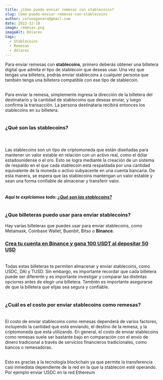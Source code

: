 ```yaml
---
title: ¿Cómo puedo enviar remesas con stablecoins?
slug: Como-puedo-enviar-remesas-con-stablecoins
author: coronagenaro@gmail.com
date: 2022-12-10
image: remesas.png
imageAlt: Dólares
tags:
  - Stablecoins
  - Remesas
  - dólares
---
```

Para enviar remesas con **stablecoins**, primero deberás obtener una billetera digital que admita el tipo de stablecoin que deseas usar. Una vez que tengas una billetera, podrás enviar stablecoins a cualquier persona que también tenga una billetera compatible con ese tipo de stablecoin. <br/><br/>

Para enviar la remesa, simplemente ingresa la dirección de la billetera del destinatario y la cantidad de stablecoins que deseas enviar, y luego confirma la transacción. La persona destinataria recibirá entonces los stablecoins en su billetera.<br/><br/>

### **¿Qué son las stablecoins?**<br/><br/>

\
Las stablecoins son un tipo de criptomoneda que están diseñadas para mantener un valor estable en relación con un activo real, como el dólar estadounidense o el oro. Esto se logra mediante la creación de un sistema de respaldo en el que cada stablecoin está respaldada por una cantidad equivalente de la moneda o activo subyacente en una cuenta bancaria. De esta manera, se espera que las stablecoins mantengan un valor estable y sean una forma confiable de almacenar y transferir valor.<br/><br/>

#### *A﻿quí te explciamos todo: **[¿Qué son las stablecoins?](https://www.oasisfinanciero.mx/blog/2022-10-15/que-son-las-stablecoins/)**<br/><br/>*



### **¿Que billeteras puedo usar para enviar stablecoins?**



Hay varias billeteras que puedes usar para enviar stablecoins, como Metamask, Coinbase Wallet, Buenbit, Bitso o **Binance**.

<!--StartFragment-->

### **[C﻿rea tu cuenta en Binance y gana 100 USDT al depositar 50 USD](https://www.binance.com/en/activity/referral-entry/CPA?fromActivityPage=true&ref=CPA_00ENPN26FP)**<br/><br/>

Todas estas billeteras te permiten almacenar y enviar stablecoins, como USDC, DAI y TUSD. Sin embargo, es importante recordar que cada billetera puede ser diferente y es importante investigar y comparar las distintas opciones antes de elegir una billetera. También es importante asegurarse de que la billetera que elijas sea segura y confiable.<br/><br/>

### ¿Cuál es el costo por enviar stablecoins como remesas?<br/><br/>

El costo de enviar stablecoins como remesas dependerá de varios factores, incluyendo la cantidad que está enviando, el destino de la remesa, y la criptomoneda que está utilizando. En general, el costo de enviar stablecoins como remesas suele ser bastante bajo en comparación con el envío de dinero tradicional a través de servicios financieros tradicionales, como bancos o remesadoras.<br/><br/>

E﻿sto es gracias a la tecnología blockchain ya que permite la transferencia casi inmediata dependiente de la red en la que la stablecoin esté operando. Por ejemplo enviar USDC en la red Ethereum